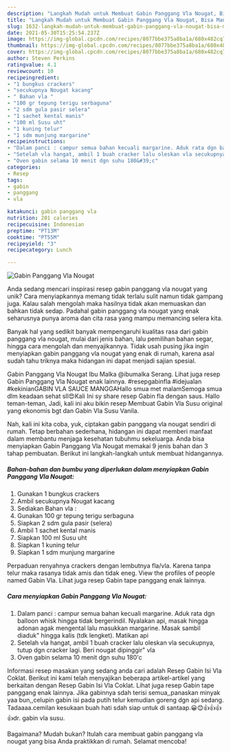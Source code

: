 ```yaml
---
description: "Langkah Mudah untuk Membuat Gabin Panggang Vla Nougat, Bisa Manjain Lidah"
title: "Langkah Mudah untuk Membuat Gabin Panggang Vla Nougat, Bisa Manjain Lidah"
slug: 1632-langkah-mudah-untuk-membuat-gabin-panggang-vla-nougat-bisa-manjain-lidah
date: 2021-05-30T15:25:54.237Z
image: https://img-global.cpcdn.com/recipes/8077bbe375a8ba1a/680x482cq70/gabin-panggang-vla-nougat-foto-resep-utama.jpg
thumbnail: https://img-global.cpcdn.com/recipes/8077bbe375a8ba1a/680x482cq70/gabin-panggang-vla-nougat-foto-resep-utama.jpg
cover: https://img-global.cpcdn.com/recipes/8077bbe375a8ba1a/680x482cq70/gabin-panggang-vla-nougat-foto-resep-utama.jpg
author: Steven Perkins
ratingvalue: 4.1
reviewcount: 10
recipeingredient:
- "1 bungkus crackers"
- "secukupnya Nougat kacang"
- " Bahan vla "
- "100 gr tepung terigu serbaguna"
- "2 sdm gula pasir selera"
- "1 sachet kental manis"
- "100 ml Susu uht"
- "1 kuning telur"
- "1 sdm munjung margarine"
recipeinstructions:
- "Dalam panci : campur semua bahan kecuali margarine. Aduk rata dgn balloon whisk hingga tidak bergerindil. Nyalakan api, masak hingga adonan agak mengental lalu masukkan margarine. Masak sambil diaduk&#34; hingga kalis (tdk lengket). Matikan api"
- "Setelah vla hangat, ambil 1 buah cracker lalu oleskan vla secukupnya, tutup dgn cracker lagi. Beri nougat dipinggir&#34; vla"
- "Oven gabin selama 10 menit dgn suhu 180&#39;c"
categories:
- Resep
tags:
- gabin
- panggang
- vla

katakunci: gabin panggang vla 
nutrition: 201 calories
recipecuisine: Indonesian
preptime: "PT13M"
cooktime: "PT55M"
recipeyield: "3"
recipecategory: Lunch

---
```



![Gabin Panggang Vla Nougat](https://img-global.cpcdn.com/recipes/8077bbe375a8ba1a/680x482cq70/gabin-panggang-vla-nougat-foto-resep-utama.jpg)

Anda sedang mencari inspirasi resep gabin panggang vla nougat yang unik? Cara menyiapkannya memang tidak terlalu sulit namun tidak gampang juga. Kalau salah mengolah maka hasilnya tidak akan memuaskan dan bahkan tidak sedap. Padahal gabin panggang vla nougat yang enak seharusnya punya aroma dan cita rasa yang mampu memancing selera kita.

Banyak hal yang sedikit banyak mempengaruhi kualitas rasa dari gabin panggang vla nougat, mulai dari jenis bahan, lalu pemilihan bahan segar, hingga cara mengolah dan menyajikannya. Tidak usah pusing jika ingin menyiapkan gabin panggang vla nougat yang enak di rumah, karena asal sudah tahu triknya maka hidangan ini dapat menjadi sajian spesial.

Gabin Panggang Vla Nougat Ibu Malka @ibumalka Serang. Lihat juga resep Gabin Panggang Vla Nougat enak lainnya. #resepgabinfla #idejualan #kekinianGABIN VLA SAUCE MANGGAHallo smua met malamSemoga smua dlm keadaan sehat sll😍Kali Ini sy share resep Gabin fla dengan saus. Hallo teman-teman, Jadi, kali ini aku bikin resep Membuat Gabin Vla Susu original yang ekonomis bgt dan Gabin Vla Susu Vanila.


Nah, kali ini kita coba, yuk, ciptakan gabin panggang vla nougat sendiri di rumah. Tetap berbahan sederhana, hidangan ini dapat memberi manfaat dalam membantu menjaga kesehatan tubuhmu sekeluarga. Anda bisa menyiapkan Gabin Panggang Vla Nougat memakai 9 jenis bahan dan 3 tahap pembuatan. Berikut ini langkah-langkah untuk membuat hidangannya.

<!--inarticleads1-->

##### Bahan-bahan dan bumbu yang diperlukan dalam menyiapkan Gabin Panggang Vla Nougat:

1. Gunakan 1 bungkus crackers
1. Ambil secukupnya Nougat kacang
1. Sediakan  Bahan vla :
1. Gunakan 100 gr tepung terigu serbaguna
1. Siapkan 2 sdm gula pasir (selera)
1. Ambil 1 sachet kental manis
1. Siapkan 100 ml Susu uht
1. Siapkan 1 kuning telur
1. Siapkan 1 sdm munjung margarine


Perpaduan renyahnya crackers dengan lembutnya fla/vla. Karena tanpa telur maka rasanya tidak amis dan tidak eneg. View the profiles of people named Gabin Vla. Lihat juga resep Gabin tape panggang enak lainnya. 

<!--inarticleads2-->

##### Cara menyiapkan Gabin Panggang Vla Nougat:

1. Dalam panci : campur semua bahan kecuali margarine. Aduk rata dgn balloon whisk hingga tidak bergerindil. Nyalakan api, masak hingga adonan agak mengental lalu masukkan margarine. Masak sambil diaduk&#34; hingga kalis (tdk lengket). Matikan api
1. Setelah vla hangat, ambil 1 buah cracker lalu oleskan vla secukupnya, tutup dgn cracker lagi. Beri nougat dipinggir&#34; vla
1. Oven gabin selama 10 menit dgn suhu 180&#39;c


Informasi resep masakan yang sedang anda cari adalah Resep Gabin Isi Vla Coklat. Berikut ini kami telah menyajikan beberapa artikel-artikel yang berkaitan dengan Resep Gabin Isi Vla Coklat. Lihat juga resep Gabin tape panggang enak lainnya. Jika gabinnya sdah terisi semua,,panaskan minyak yaa bun,,celupin gabin isi pada putih telur kemudian goreng dgn api sedang. Tadaaaa.cemilan kesukaan buah hati sdah siap untuk di santaap.😀😊👍👍👍👍dr. gabin vla susu. 

Bagaimana? Mudah bukan? Itulah cara membuat gabin panggang vla nougat yang bisa Anda praktikkan di rumah. Selamat mencoba!
